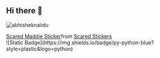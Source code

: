 ## Hi there 👋
<p align="left"> <img src="https://github-readme-stats.vercel.app/api?username=DmitriyChekarev&show_icons=true&theme=gotham" alt="abhisheknaiidu" />
<div class="tenor-gif-embed" data-postid="24161767" data-share-method="host" data-aspect-ratio="1" data-width="100%"><a href="https://tenor.com/view/scared-maddie-back-to-the-outback-oh-no-frightened-gif-24161767">Scared Maddie Sticker</a>from <a href="https://tenor.com/search/scared-stickers">Scared Stickers</a></div> <script type="text/javascript" async src="https://tenor.com/embed.js"></script>
![Static Badge](https://img.shields.io/badge/py-python-blue?style=plastic&logo=python)
